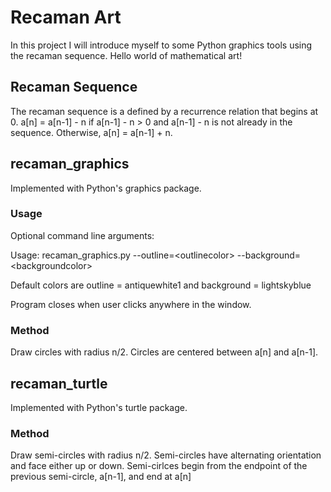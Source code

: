# Recaman Art
In this project I will introduce myself to some Python graphics tools using the recaman sequence. Hello world of mathematical art!

## Recaman Sequence
The recaman sequence is a defined by a recurrence relation that begins at 0. a[n] = a[n-1] - n if a[n-1] - n > 0 and a[n-1] - n is not already in the sequence. Otherwise, a[n] = a[n-1] + n.

## recaman_graphics
Implemented with Python's graphics package.

### Usage
Optional command line arguments:

Usage: recaman_graphics.py --outline=\<outlinecolor\> --background=\<backgroundcolor\>

Default colors are outline = antiquewhite1 and background = lightskyblue

Program closes when user clicks anywhere in the window.

### Method
Draw circles with radius n/2.
Circles are centered between a[n] and a[n-1].

## recaman_turtle
Implemented with Python's turtle package.

### Method
Draw semi-circles with radius n/2.
Semi-circles have alternating orientation and face either up or down.
Semi-cirlces begin from the endpoint of the previous semi-circle, a[n-1], and end at a[n]